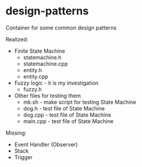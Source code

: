 # design-patterns
Container for some common design patterns

Realized:

* Finite State Machine
  * statemachine.h
  * statemachine.cpp
  * entity.h
  * entity.cpp
* Fuzzy logic - it is my investigation
  * fuzzy.h
* Other files for testing them
  * mk.sh - make script for testing State Machine
  * dog.h - test file of State Machine
  * dog.cpp - test file of State Machine
  * main.cpp - test file of State Machine

Missing:

* Event Handler (Observer)
* Stack
* Trigger
